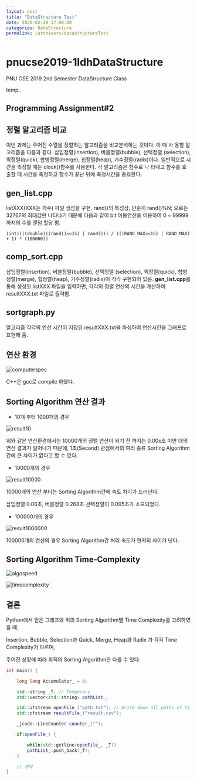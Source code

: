 ```yaml
---
layout: post
title: "DataStructure Test"
date: 2020-02-20 17:00:00
categories: DataStructure
permalink: /archivers/datastructureTest
---
```


# pnucse2019-1ldhDataStructure

PNU CSE 2019 2nd Semester DataStructure Class

temp..

## Programming Assignment#2

## 정렬 알고리즘 비교

이번 과제는 주어진 수열을 정렬하는 알고리즘을 비교분석하는 것이다. 이 때 사 용할 알고리즘을 다음과 같다. 삽입정렬(insertion), 버블정렬(bubble), 선택정렬 (selection), 퀵정렬(quick), 합병정렬(merge), 힙정렬(heap), 기수정렬(radix)이다. 일반적으로 시간을 측정할 때는 clock()함수를 사용한다. 각 알고리즘은 함수로 나 타내고 함수를 호출할 때 시간을 측정하고 함수가 끝난 뒤에 측정시간을 종료한다.

## gen_list.cpp

listXXX(XXX는 개수) 파일 생성을 구현.
rand()의 특성상, 단순히 rand()%N; 으로는 32767의 최대값만 나타나기 때문에 다음과 같이 bit 이동연산을 이용하여 0 ~ 99999 까지의 수를 랜덤 할당 함.

    (int)(((double)((rand()<<15) | rand())) / (((RAND_MAX<<15) | RAND_MAX) + 1) * (100000))

## comp_sort.cpp

삽입정렬(insertion), 버블정렬(bubble), 선택정렬 (selection), 퀵정렬(quick), 합병정렬(merge), 힙정렬(heap), 기수정렬(radix)이 각각 구현되어 있음.
**gen_list.cpp**를 통해 생성된 listXXX 파일을 입력하면, 각각의 정렬 연산의 시간을 계산하여 resultXXX.txt 파일로 출력함.

## sortgraph.py

알고리즘 각각의 연산 시간이 저장된 resultXXX.txt을 파싱하여 연산시간을 그래프로 표현해 줌.

## 연산 환경

![computerspec](/assets/posts/2020-02-20-datastructure/computerspec.png)

C++은 gcc로 compile 하였다.

## Sorting Algorithm 연산 결과

- 10개 부터 1000개의 경우

![result10](/assets/posts/2020-02-20-datastructure/result10.png)

위와 같은 연산환경에서는 10000개의 정렬 연산이 되기 전 까지는 0.00x초 미만 대의 연산 결과가 일어나기 때문에, 1초(Second) 관점에서의 여러 종류 Sorting Algorithm간에 큰 차이가 없다고 할 수 있다.

- 10000개의 경우

![result10000](/assets/posts/2020-02-20-datastructure/result10000.png)

10000개의 연산 부터는 Sorting Algorithm간에 속도 차이가 드러난다.

삽입정렬 0.06초, 버블정렬 0.268초 선택정렬이 0.095초가 소모되었다.

- 100000개의 경우

![result1000000](/assets/posts/2020-02-20-datastructure/result100000.png)

100000개의 연산의 경우 Sorting Algorithm간 처리 속도가 현저히 차이가 난다.

## Sorting Algorithm Time-Complexity

![algospeed](/assets/posts/2020-02-20-datastructure/algospeed.png)

![timecomplexity](/assets/posts/2020-02-20-datastructure/timecomplexity.png)

## 결론

Python에서 얻은 그래프와 위의 Sorting Algorithm별 Time Complexity를 고려하였을 때,

Insertion, Bubble, Selection과 Quick, Merge, Heap과 Radix 가 각각 Time Complexity가 다르며,

주어진 상황에 따라 최적의 Sorting Algorithm은 다를 수 있다.

```cpp
int main() {

	long long Accumulator_ = 0;

	std::string _T; // Temporary
	std::vector<std::string> pathList_;

	std::ifstream openFile_("path.txt"); // Write down all paths of files. Those can be found in properties menu.
	std::ofstream resultFile_("result.csv");

	_jcode::LineCounter counter_("");

	if(openFile_) {

		while(std::getline(openFile_, _T))
		pathList_.push_back(_T);
	}

	// 생략
}
```
